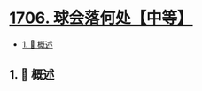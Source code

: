 # [1706. 球会落何处【中等】](https://github.com/tnotesjs/TNotes.leetcode/tree/main/notes/1706.%20%E7%90%83%E4%BC%9A%E8%90%BD%E4%BD%95%E5%A4%84%E3%80%90%E4%B8%AD%E7%AD%89%E3%80%91)

<!-- region:toc -->

- [1. 📝 概述](#1--概述)

<!-- endregion:toc -->

## 1. 📝 概述
